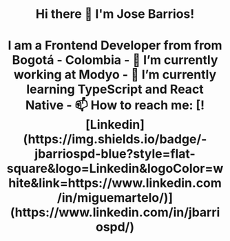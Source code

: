 <div align="center">
<h1>Hi there 👋 I'm Jose Barrios!<h1/>
<div/>
I am a Frontend Developer from from Bogotá - Colombia
- 🔭 I’m currently working at Modyo
- 🌱 I’m currently learning TypeScript and React Native
- 📫 How to reach me: [![Linkedin](https://img.shields.io/badge/-jbarriospd-blue?style=flat-square&logo=Linkedin&logoColor=white&link=https://www.linkedin.com/in/miguemartelo/)](https://www.linkedin.com/in/jbarriospd/) 

